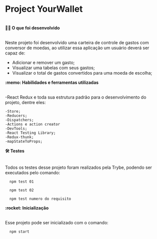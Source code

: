 <h1><strong>Project YourWallet</strong></h1><br />

<summary><strong>👨‍💻 O que foi desenvolvido</strong></summary><br />

  Neste projeto foi desenvolvido uma carteira de controle de gastos com conversor de moedas, ao utilizar essa aplicação um usuário deverá ser capaz de:

  - Adicionar e remover um gasto;
  - Visualizar uma tabelas com seus gastos;
  - Visualizar o total de gastos convertidos para uma moeda de escolha;

<summary><strong>:memo: Habilidades e ferramentas utilizadas</strong></summary><br />

-React Redux e toda sua estrutura padrão para o desenvolvimento do projeto, dentre eles:
```
-Store;
-Reducers;
-Dispatchers;
-Actions e action creator
-DevTools;
-React Testing Library;
-Redux-thunk;
-mapStateToProps;
```
<summary><strong>🛠 Testes</strong></summary><br />

Todos os testes desse projeto foram realizados pela Trybe, podendo ser executados pelo comando:
```
  npm test 01
```  
```
  npm test 02
```  
```
  npm test numero do requisito
```

<summary><strong>:rocket: Inicialização</strong></summary><br />

Esse projeto pode ser inicializado com o comando: 
```
  npm start
```
